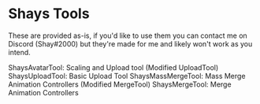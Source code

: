 # Shays Tools

These are provided as-is, if you'd like to use them you can contact me on Discord (Shay#2000) but they're made for me and likely won't work as you intend.

ShaysAvatarTool: Scaling and Upload tool (Modified UploadTool)
ShaysUploadTool: Basic Upload Tool
ShaysMassMergeTool: Mass Merge Animation Controllers (Modified MergeTool)
ShaysMergeTool: Merge Animation Controllers